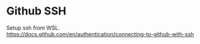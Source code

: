 # Github SSH
Setup ssh from WSL.
https://docs.github.com/en/authentication/connecting-to-github-with-ssh
